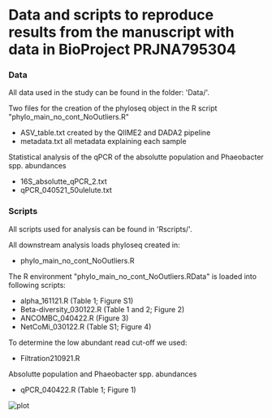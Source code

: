 # Data and scripts to reproduce results from the manuscript with data in BioProject PRJNA795304

### Data
All data used in the study can be found in the folder: 'Data/'.

Two files for the creation of the phyloseq object in the R script "phylo_main_no_cont_NoOutliers.R" 
- ASV_table.txt created by the QIIME2 and DADA2 pipeline
- metadata.txt all metadata explaining each sample

Statistical analysis of the qPCR of the absolutte population and Phaeobacter spp. abundances
- 16S_absolutte_qPCR_2.txt
- qPCR_040521_50ulelute.txt

### Scripts
All scripts used for analysis can be found in 'Rscripts/'. 

All downstream analysis loads phyloseq created in: 
- phylo_main_no_cont_NoOutliers.R

The R environment "phylo_main_no_cont_NoOutliers.RData" is loaded into following scripts:
- alpha_161121.R (Table 1; Figure S1)
- Beta-diversity_030122.R (Table 1 and 2; Figure 2)
- ANCOMBC_040422.R (Figure 3)
- NetCoMi_030122.R (Table S1; Figure 4)

To determine the low abundant read cut-off we used:
- Filtration210921.R

Absolutte population and Phaeobacter spp. abundances
- qPCR_040422.R (Table 1; Figure 1)

![plot](./Figures/Figure_1.tiff)



